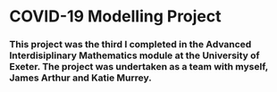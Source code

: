 # COVID-19 Modelling Project

### This project was the third I completed in the Advanced Interdisiplinary Mathematics module at the University of Exeter. The project was undertaken as a team with myself, James Arthur and Katie Murrey.
